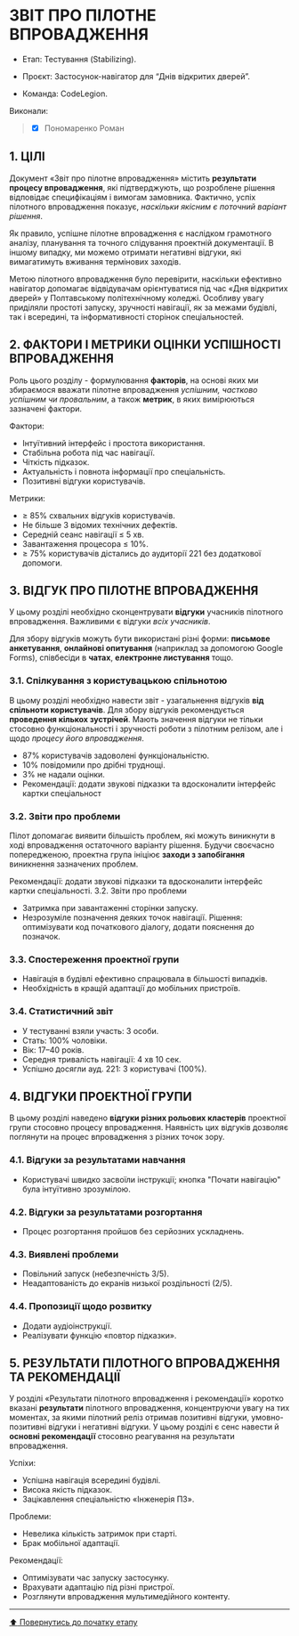 # ЗВІТ ПРО ПІЛОТНЕ ВПРОВАДЖЕННЯ

 - Етап: Тестування (Stabilizing).
   
 - Проєкт: Застосунок-навігатор для “Днів відкритих дверей”.
   
 - Команда: CodeLegion.

Виконали:
>- [x] Пономаренко Роман

## **1. ЦІЛІ**

Документ «Звіт про пілотне впровадження» містить **результати процесу впровадження**, які підтверджують, що розроблене рішення відповідає специфікаціям і вимогам замовника. Фактично, успіх пілотного впровадження показує, *наскільки якісним є поточний варіант рішення*. 

Як правило, успішне пілотне впровадження є наслідком грамотного аналізу, планування та точного слідування проектній документації. В іншому випадку, ми можемо отримати негативні відгуки, які вимагатимуть вживання термінових заходів.

Метою пілотного впровадження було перевірити, наскільки ефективно навігатор допомагає відвідувачам орієнтуватися під час «Дня відкритих дверей» у Полтавському політехнічному коледжі. Особливу увагу приділяли простоті запуску, зручності навігації, як за межами будівлі, так і всередині, та інформативності сторінок спеціальностей.

## **2. ФАКТОРИ І МЕТРИКИ ОЦІНКИ УСПІШНОСТІ ВПРОВАДЖЕННЯ**

Роль цього розділу - формулювання **факторів**, на основі яких ми збираємося вважати пілотне впровадження *успішним, частково успішним чи провальним*, а також **метрик**, в яких вимірюються зазначені фактори.

Фактори:
- Інтуїтивний інтерфейс і простота використання.
- Стабільна робота під час навігації.
- Чіткість підказок.
- Актуальність і повнота інформації про спеціальність.
- Позитивні відгуки користувачів.

Метрики:
- ≥ 85% схвальних відгуків користувачів.
- Не більше 3 відомих технічних дефектів.
- Середній сеанс навігації ≤ 5 хв.
- Завантаження процесора ≤ 10%.
- ≥ 75% користувачів дістались до аудиторії 221 без додаткової допомоги.


## **3. ВІДГУК ПРО ПІЛОТНЕ ВПРОВАДЖЕННЯ**

У цьому розділі необхідно сконцентрувати **відгуки** учасників пілотного впровадження. Важливими є відгуки *всіх учасників*. 

Для збору відгуків можуть бути використані різні форми: **письмове анкетування**, **онлайнові опитування** (наприклад за допомогою Google Forms), співбесіди в **чатах**, **електронне листування** тощо. 

### **3.1. Спілкування з користувацькою спільнотою**

В цьому  розділі необхідно навести звіт - узагальнення відгуків **від спільноти користувачів**. 
Для збору відгуків рекомендується **проведення кількох зустрічей**. Мають значення відгуки не тільки стосовно функціональності і зручності роботи з пілотним релізом, але і щодо *процесу його впровадження*.

- 87% користувачів задоволені функціональністю.
- 10% повідомили про дрібні труднощі.
- 3% не надали оцінки.
- Рекомендації: додати звукові підказки та вдосконалити інтерфейс картки спеціальност

### **3.2. Звіти про проблеми**

Пілот допомагає виявити більшість проблем, які можуть виникнути в ході впровадження остаточного варіанту рішення. Будучи своєчасно попередженою, проектна група ініціює **заходи з запобігання** виникнення зазначених проблем. 

Рекомендації: додати звукові підказки та вдосконалити інтерфейс картки спеціальності.
3.2. Звіти про проблеми
- Затримка при завантаженні сторінки запуску.
- Незрозуміле позначення деяких точок навігації.
 Рішення: оптимізувати код початкового діалогу, додати пояснення до позначок.

### **3.3. Спостереження проектної групи**

- Навігація в будівлі ефективно спрацювала в більшості випадків.
- Необхідність в кращій адаптації до мобільних пристроїв.
### **3.4. Статистичний звіт** 

- У тестуванні взяли участь: 3 особи.
- Стать: 100% чоловіки.
- Вік: 17–40 років.
- Середня тривалість навігації: 4 хв 10 сек.
- Успішно досягли ауд. 221: 3 користувачі (100%).

## **4. ВІДГУКИ ПРОЕКТНОЇ ГРУПИ**
В цьому розділі наведено **відгуки різних рольових кластерів** проектної групи стосовно процесу впровадження. Наявність цих відгуків дозволяє поглянути на процес впровадження з різних точок зору.

### **4.1. Відгуки за результатами навчання**
- Користувачі швидко засвоїли інструкції; кнопка "Почати навігацію" була інтуїтивно зрозумілою.

### **4.2. Відгуки за результатами розгортання**
- Процес розгортання пройшов без серйозних ускладнень.

### **4.3. Виявлені проблеми**
- Повільний запуск (небезпечність 3/5).
- Неадаптованість до екранів низької роздільності (2/5).

### **4.4. Пропозиції щодо розвитку**
- Додати аудіоінструкції.
- Реалізувати функцію «повтор підказки».
## **5. РЕЗУЛЬТАТИ ПІЛОТНОГО ВПРОВАДЖЕННЯ ТА РЕКОМЕНДАЦІЇ**

У розділі «Результати пілотного впровадження і рекомендації»  коротко вказані **результати** пілотного впровадження, концентруючи увагу на тих моментах, за якими пілотний реліз отримав позитивні відгуки, умовно-позитивні відгуки і негативні відгуки. У цьому розділі є сенс навести й **основні рекомендації** стосовно реагування на результати впровадження.

Успіхи:

- Успішна навігація всередині будівлі.
- Висока якість підказок.
- Зацікавлення спеціальністю «Інженерія ПЗ».

Проблеми:

- Невелика кількість затримок при старті.
- Брак мобільної адаптації.

Рекомендації:

- Оптимізувати час запуску застосунку.
- Врахувати адаптацію під різні пристрої.
- Розглянути впровадження мультимедійного контенту.


---
[:arrow_up: Повернутись до початку етапу](/docs/4.Stabilizing/README.md)
